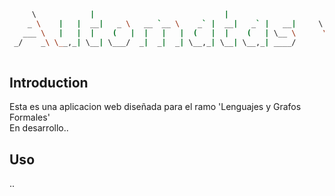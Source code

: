 ```bash
     \            |                             |                          ___ \  
    _ \    |   |  __|   _ \   __ `__ \    _` |  __|   _` |   __|     \ \   /  ) | 
   ___ \   |   |  |    (   |  |   |   |  (   |  |    (   | \__ \      \ \ /  __/  
 _/    _\ \__,_| \__| \___/  _|  _|  _| \__,_| \__| \__,_| ____/       \_/ _____| 
                                                                                        
```
## Introduction
Esta es una aplicacion web diseñada para el ramo 'Lenguajes y Grafos Formales'<br>
En desarrollo..

## Uso
..

<!--
TO-DO
+ transition acordeon menu when open
+ blur background pop-up
+ description 'background:blur' on hover index.html
-->
